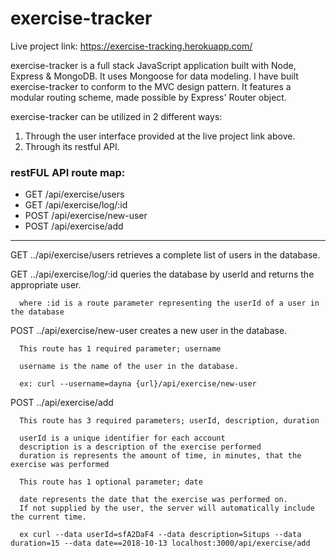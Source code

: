 # exercise-tracker

Live project link:  https://exercise-tracking.herokuapp.com/

exercise-tracker is a full stack JavaScript application built with Node, Express & MongoDB.  It uses Mongoose for data modeling.
I have built exercise-tracker to conform to the MVC design pattern.  It features a modular routing scheme, made possible by
Express' Router object.  

exercise-tracker can be utilized in 2 different ways:

1)  Through the user interface provided at the live project link above.
2)  Through its restful API.

### restFUL API route map:

* GET   /api/exercise/users
* GET   /api/exercise/log/:id
* POST  /api/exercise/new-user
* POST  /api/exercise/add

------------------------------------------------------------------------

GET   ../api/exercise/users retrieves a complete list of users in the database.

GET   ../api/exercise/log/:id queries the database by userId and returns the appropriate user.
      
      where :id is a route parameter representing the userId of a user in the database

POST  ../api/exercise/new-user creates a new user in the database.
      
      This route has 1 required parameter; username
      
      username is the name of the user in the database.      
      
      ex: curl --username=dayna {url}/api/exercise/new-user
      
POST  ../api/exercise/add

      This route has 3 required parameters; userId, description, duration
      
      userId is a unique identifier for each account
      description is a description of the exercise performed
      duration is represents the amount of time, in minutes, that the exercise was performed
      
      This route has 1 optional parameter; date
      
      date represents the date that the exercise was performed on.
      If not supplied by the user, the server will automatically include the current time.
      
      ex curl --data userId=sfA2DaF4 --data description=Situps --data duration=15 --data date==2018-10-13 localhost:3000/api/exercise/add
